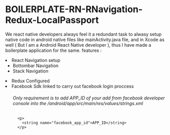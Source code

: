 # BOILERPLATE-RN-RNavigation-Redux-LocalPassport
We react native developers always feel it a redundant task to alwasy setup native code in android native files like mainActivity.java file,
and in Xcode as well ( But I am a Android React Native developer ), thus I have made a boilerplate application for the same.
features : 
<li>
  React Navigation setup 
    <ul>
      <li>  
        Bottombar Navigation 
      </li>
      <li>  
        Stack Navigation 
      </li>
    </ul>
</li>
<li>
    Redux Configured
</li>
<li>
  Facebook Sdk linked to carry out facebook login proccess
    <ul>
      <h6>Only requirement is to add APP_ID of your add from facebook developer console into the /android/app/src/main/res/values/strings.xml </h6>
      
      <p>
        <string name="facebook_app_id">APP_ID</string>
      </p>
  </ul>
</li>
